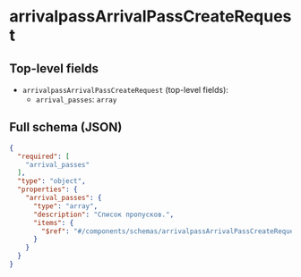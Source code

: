 # arrivalpassArrivalPassCreateRequest

## Top-level fields
- `arrivalpassArrivalPassCreateRequest` (top-level fields):
  - `arrival_passes`: `array`

## Full schema (JSON)
```json
{
  "required": [
    "arrival_passes"
  ],
  "type": "object",
  "properties": {
    "arrival_passes": {
      "type": "array",
      "description": "Список пропусков.",
      "items": {
        "$ref": "#/components/schemas/arrivalpassArrivalPassCreateRequestArrivalPass"
      }
    }
  }
}
```
